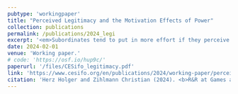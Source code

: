 ```yaml
---
pubtype: 'workingpaper'
title: "Perceived Legitimacy and the Motivation Effects of Power"
collection: publications
permalink: /publications/2024_legi
excerpt: '<em>Subordinates tend to put in more effort if they perceive their leader as legitimate.</em>'
date: 2024-02-01
venue: 'Working paper.'
# code: 'https://osf.io/hup9c/'
paperurl: '/files/CESifo_legitimacy.pdf'
link: 'https://www.cesifo.org/en/publications/2024/working-paper/perceived-legitimacy-and-motivation-effects-authority'
citation: 'Herz Holger and Zihlmann Christian (2024). <b>R&R at Games and Economic Behavior.</b>'
---
```

